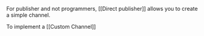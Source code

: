 For publisher and not programmers, [[Direct publisher]] allows you to create a simple channel.

To implement a [[Custom Channel]]
